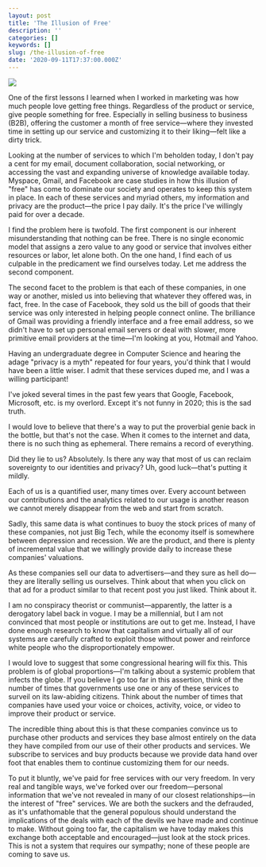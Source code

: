 ```yaml
---
layout: post
title: 'The Illusion of Free'
description: ''
categories: []
keywords: []
slug: /the-illusion-of-free
date: '2020-09-11T17:37:00.000Z'
---
```


![](https://images.unsplash.com/photo-1511282419954-ef8b90aec22b?ixlib=rb-1.2.1&q=80&fm=jpg&crop=entropy&cs=tinysrgb&w=2000&fit=max&ixid=eyJhcHBfaWQiOjExNzczfQ)

One of the first lessons I learned when I worked in marketing was how much people love getting free things. Regardless of the product or service, give people something for free. Especially in selling business to business (B2B), offering the customer a month of free service—where they invested time in setting up our service and customizing it to their liking—felt like a dirty trick.<!--more-->

Looking at the number of services to which I'm beholden today, I don't pay a cent for my email, document collaboration, social networking, or accessing the vast and expanding universe of knowledge available today. Myspace, Gmail, and Facebook are case studies in how this illusion of "free" has come to dominate our society and operates to keep this system in place. In each of these services and myriad others, my information and privacy are the product—the price I pay daily. It's the price I've willingly paid for over a decade.

I find the problem here is twofold. The first component is our inherent misunderstanding that nothing can be free. There is no single economic model that assigns a zero value to any good or service that involves either resources or labor, let alone both. On the one hand, I find each of us culpable in the predicament we find ourselves today. Let me address the second component.

The second facet to the problem is that each of these companies, in one way or another, misled us into believing that whatever they offered was, in fact, free. In the case of Facebook, they sold us the bill of goods that their service was only interested in helping people connect online. The brilliance of Gmail was providing a friendly interface and a free email address, so we didn't have to set up personal email servers or deal with slower, more primitive email providers at the time—I'm looking at you, Hotmail and Yahoo.

Having an undergraduate degree in Computer Science and hearing the adage "privacy is a myth" repeated for four years, you'd think that I would have been a little wiser. I admit that these services duped me, and I was a willing participant!

I've joked several times in the past few years that Google, Facebook, Microsoft, etc. is my overlord. Except it's not funny in 2020; this is the sad truth.

I would love to believe that there's a way to put the proverbial genie back in the bottle, but that's not the case. When it comes to the internet and data, there is no such thing as ephemeral. There remains a record of everything.

Did they lie to us? Absolutely. Is there any way that most of us can reclaim sovereignty to our identities and privacy? Uh, good luck—that's putting it mildly.

Each of us is a quantified user, many times over. Every account between our contributions and the analytics related to our usage is another reason we cannot merely disappear from the web and start from scratch.

Sadly, this same data is what continues to buoy the stock prices of many of these companies, not just Big Tech, while the economy itself is somewhere between depression and recession. We are the product, and there is plenty of incremental value that we willingly provide daily to increase these companies' valuations.

As these companies sell our data to advertisers—and they sure as hell do—they are literally selling us ourselves. Think about that when you click on that ad for a product similar to that recent post you just liked. Think about it.

I am no conspiracy theorist or communist—apparently, the latter is a derogatory label back in vogue. I may be a millennial, but I am not convinced that most people or institutions are out to get me. Instead, I have done enough research to know that capitalism and virtually all of our systems are carefully crafted to exploit those without power and reinforce white people who the disproportionately empower.

I would love to suggest that some congressional hearing will fix this. This problem is of global proportions—I'm talking about a systemic problem that infects the globe. If you believe I go too far in this assertion, think of the number of times that governments use one or any of these services to surveil on its law-abiding citizens. Think about the number of times that companies have used your voice or choices, activity, voice, or video to improve their product or service.

The incredible thing about this is that these companies convince us to purchase other products and services they base almost entirely on the data they have compiled from our use of their other products and services. We subscribe to services and buy products because we provide data hand over foot that enables them to continue customizing them for our needs.

To put it bluntly, we've paid for free services with our very freedom. In very real and tangible ways, we've forked over our freedom—personal information that we've not revealed in many of our closest relationships—in the interest of "free" services. We are both the suckers and the defrauded, as it's unfathomable that the general populous should understand the implications of the deals with each of the devils we have made and continue to make. Without going too far, the capitalism we have today makes this exchange both acceptable and encouraged—just look at the stock prices. This is not a system that requires our sympathy; none of these people are coming to save us.
